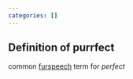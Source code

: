 ```yaml
---
categories: []
---
```


## Definition of purrfect

common [furspeech](./furspeech) term for _perfect_
